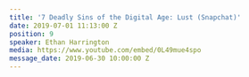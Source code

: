 ```yaml
---
title: '7 Deadly Sins of the Digital Age: Lust (Snapchat)'
date: 2019-07-01 11:13:00 Z
position: 9
speaker: Ethan Harrington
media: https://www.youtube.com/embed/0L49mue4spo
message_date: 2019-06-30 10:00:00 Z
---
```


